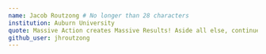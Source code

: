 ```yaml
---
name: Jacob Routzong # No longer than 28 characters
institution: Auburn University
quote: Massive Action creates Massive Results! Aside all else, continue working to achieve your goals and dreams!
github_user: jhroutzong
---
```

